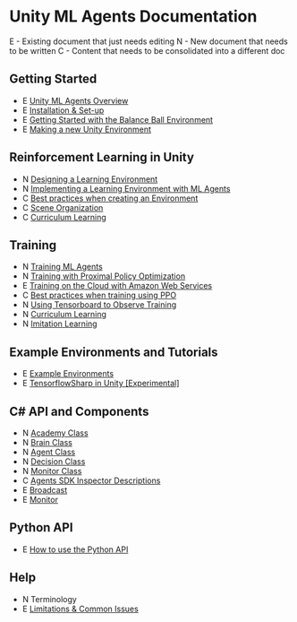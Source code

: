 # Unity ML Agents Documentation
E - Existing document that just needs editing
N - New document that needs to be written
C - Content that needs to be consolidated into a different doc
 
## Getting Started
 * E [Unity ML Agents Overview](1-GettingStarted/1-Unity-Agents-Overview.md)
 * E [Installation & Set-up](1-GettingStarted/2-Installation.md)
 * E [Getting Started with the Balance Ball Environment](1-GettingStarted/3-Getting-Started-with-Balance-Ball.md)
 * E [Making a new Unity Environment](1-GettingStarted/4-Making-a-New-Unity-Environment.md)

## Reinforcement Learning in Unity
 * N [Designing a Learning Environment](2-RLInUnity/1-Designing-a-Learning-Environment.md)
 * N [Implementing a Learning Environment with ML Agents](2-RLInUnity/2-Implementing-a-Learning-Environment.md)
 * C [Best practices when creating an Environment](2-RLInUnity/best-practices.md)
 * C [Scene Organization](2-RLInUnity/Organizing-the-Scene.md)
 * C [Curriculum Learning](2-RLInUnity/curriculum.md)

## Training
 * N [Training ML Agents](3-Training/1-Training-ML-Agents.md)
 * N [Training with Proximal Policy Optimization](3-Training/2-Training-with-PPO.md)
 * E [Training on the Cloud with Amazon Web Services](4-Training/3-Training-on-Amazon-Web-Service.md)
 * C [Best practices when training using PPO](4-Training/best-practices-ppo.md)
 * N [Using Tensorboard to Observe Training](3-Training/4-Using-Tensorboard.md)
 * N [Curriculum Learning](3-Training/5-Curriculum-Learning.md)
 * N [Imitation Learning](3-Training/6-Imitation-Learning.md)
 
## Example Environments and Tutorials
 * E [Example Environments](4-ExamplesAndTutorials/1-Example-Environments.md)
 * E [TensorflowSharp in Unity [Experimental]](4-ExamplesAndTutorials/2-Using-TensorFlow-Sharp-in-Unity.md)
 
## C# API and Components
 * N [Academy Class](5-C#APIReference/Academy.md)
 * N [Brain Class](5-C#APIReference/Brain.md)
 * N [Agent Class](5-C#APIReference/Agent.md)
 * N [Decision Class](5-C#APIReference/Decision.md)
 * N [Monitor Class  ](5-C#APIReference/Monitor.md)
 * C [Agents SDK Inspector Descriptions](5-C#APIReference/Agents-Editor-Interface.md)
 * E [Broadcast](5-C#APIReference/broadcast.md)
 * E [Monitor](5-C#APIReference/monitor.md)
 
## Python API
 * E [How to use the Python API](4-ExamplesAndTutorials/1-Python-API.md)
## Help
  * N Terminology 
  * E [Limitations & Common Issues](Limitations-&-Common-Issues.md)
